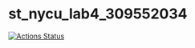 # st_nycu_lab4_309552034
[![Actions Status](https://github.com/jimhsu919/st_nycu_lab4_309552034/workflows/gradle.yml/badge.svg)](https://github.com/jimhsu919/st_nycu_lab4_309552034/actions)
